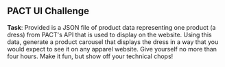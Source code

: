 ## PACT UI Challenge

**Task**: Provided is a JSON file of product data representing one product (a dress) 
from PACT's API that is used to display on the website. 
Using this data, generate a product carousel that displays the dress in a way that you would expect to see it on any apparel website. Give yourself no more than four hours. Make it fun, but show off your technical chops!
